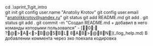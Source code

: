 cd .\sprint_1\git_intro\
git init
git config user.name "Anatoliy Krotov"
git config user.email "anatolikkrotov@yandex.ru"
git status
git add README.md
git add .
git status
git add .
git commit -m "Создал README.md + добавил в него команды которыми пользовался"
-   [ 0:  ?@>A<>B@5BL  8AB>@8N] ( . / l o g _ h e l p . m d ) 
 
 
В добавлении коммента через эхо поехала кодировка